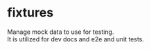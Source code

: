 # fixtures

Manage mock data to use for testing.<br />
It is utilized for dev docs and e2e and unit tests.
